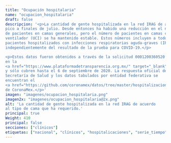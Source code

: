 ```yaml
---
title: "Ocupación hospitalaria"
name: "ocupacion_hospitalaria"
draft: false
descripcion: '<p>La cantidad de gente hospitalizada en la red IRAG de alcanzó su
pico a finales de julio. Desde entonces ha habido una reducción en el número
de pacientes en camas generales, pero el número de pacientes en camas con
ventilador (UCI) se ha mantenido estable. Estos números incluyen a todos los
pacientes hospitalizados con infecciones respiratorias aguda-graves (IRAG)
independientemente del resultado de la prueba para COVID-19.</p>

<p>Estos datos fueron obtenidos a través de la solicitud 0001200360520
en la
<a href="https://www.plataformadetransparencia.org.mx/" target="_blank">Plataforma Nacional de Transparencia</a>
y sólo cubren hasta el 6 de septiembre de 2020. La respuesta oficial de la
Secretaría de Salud y los datos tabulados por entidad federativa se
encuentran el
<a href="https://github.com/coronamex/datos/tree/master/hospitalizaciones" target="_blank">repositorio de datos</a>
de CoronaMex.</p>'
imagen: "imagenes/ocupacion_hospitalaria.png"
imagen2x: "imagenes/ocupacion_hospitalaria@2x.png"
alt: 'La cantidad de gente hospitalizada en la red IRAG de acuerdo
al tipo de cama que ha requerido.'
principal: true
Weight: 410
principal: false
secciones: ["clínicos"]
etiquetas: ["nacional", "clínicos", "hospitalicaciones", "serie_tiempo"]
---
```

